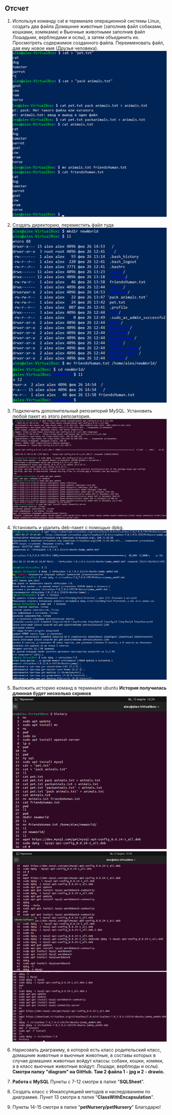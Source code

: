 ## Отсчет

1. Используя команду cat в терминале операционной системы Linux, создать
два файла Домашние животные (заполнив файл собаками, кошками,
хомяками) и Вьючные животными заполнив файл Лошадьми, верблюдами и
ослы), а затем объединить их. Просмотреть содержимое созданного файла.
Переименовать файл, дав ему новое имя (Друзья человека).
![Скрин](https://github.com/KuroTamashiAF/FinalCertification1Year/blob/main/screenshots/1.jpg?raw=true)
2. Создать директорию, переместить файл туда
 ![Скрин](https://github.com/KuroTamashiAF/FinalCertification1Year/blob/main/screenshots/2.jpg?raw=true)
3. Подключить дополнительный репозиторий MySQL. Установить любой пакет
из этого репозитория.
![Скрин](https://github.com/KuroTamashiAF/FinalCertification1Year/blob/main/screenshots/3.jpg?raw=true)
4. Установить и удалить deb-пакет с помощью dpkg.
![изображение](https://github.com/KuroTamashiAF/FinalCertification1Year/blob/main/screenshots/4.jpg?raw=true)
5. Выложить историю команд в терминале ubuntu
**История получилась длинная будет несколько скринов**
![Скрин](https://github.com/KuroTamashiAF/FinalCertification1Year/blob/main/screenshots/5.jpg?raw=true)
![Скрин](https://github.com/KuroTamashiAF/FinalCertification1Year/blob/main/screenshots/6.jpg?raw=true)
![скрин](https://github.com/KuroTamashiAF/FinalCertification1Year/blob/main/screenshots/7.jpg?raw=true)
6. Нарисовать диаграмму, в которой есть класс родительский класс, домашние
животные и вьючные животные, в составы которых в случае домашних
животных войдут классы: собаки, кошки, хомяки, а в класс вьючные животные
войдут: Лошади, верблюды и ослы).
**Смотри папку "diagram" на GitHub. Там 2 файла 1 - jpg и 2 - drawio.**

7. **Работа с MySQL**
Пункты с 7-12 смотри в папке "**SQLSheet**".

9.  Создать класс с Инкапсуляцией методов и наследованием по диаграмме.
Пункт 13 смотри в папке "**ClassWithEncapsulation**".

9.  Пункты 14-15 смотри в папке "**petNursery/petNursery**"
Благодарю!








